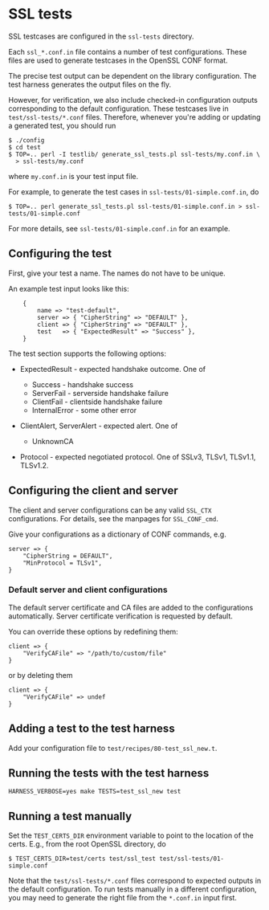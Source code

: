 # SSL tests

SSL testcases are configured in the `ssl-tests` directory.

Each `ssl_*.conf.in` file contains a number of test configurations. These files
are used to generate testcases in the OpenSSL CONF format.

The precise test output can be dependent on the library configuration. The test
harness generates the output files on the fly.

However, for verification, we also include checked-in configuration outputs
corresponding to the default configuration. These testcases live in
`test/ssl-tests/*.conf` files. Therefore, whenever you're adding or updating a
generated test, you should run

```
$ ./config
$ cd test
$ TOP=.. perl -I testlib/ generate_ssl_tests.pl ssl-tests/my.conf.in \
  > ssl-tests/my.conf
```

where `my.conf.in` is your test input file.

For example, to generate the test cases in `ssl-tests/01-simple.conf.in`, do

```
$ TOP=.. perl generate_ssl_tests.pl ssl-tests/01-simple.conf.in > ssl-tests/01-simple.conf
```

For more details, see `ssl-tests/01-simple.conf.in` for an example.

## Configuring the test

First, give your test a name. The names do not have to be unique.

An example test input looks like this:

```
    {
        name => "test-default",
        server => { "CipherString" => "DEFAULT" },
        client => { "CipherString" => "DEFAULT" },
        test   => { "ExpectedResult" => "Success" },
    }
```

The test section supports the following options:

* ExpectedResult - expected handshake outcome. One of
  - Success - handshake success
  - ServerFail - serverside handshake failure
  - ClientFail - clientside handshake failure
  - InternalError - some other error
  
* ClientAlert, ServerAlert - expected alert. One of
  - UnknownCA

* Protocol - expected negotiated protocol. One of
  SSLv3, TLSv1, TLSv1.1, TLSv1.2.

## Configuring the client and server

The client and server configurations can be any valid `SSL_CTX`
configurations. For details, see the manpages for `SSL_CONF_cmd`.

Give your configurations as a dictionary of CONF commands, e.g.

```
server => {
    "CipherString = DEFAULT",
    "MinProtocol = TLSv1",
}
```

### Default server and client configurations

The default server certificate and CA files are added to the configurations
automatically. Server certificate verification is requested by default.

You can override these options by redefining them:

```
client => {
    "VerifyCAFile" => "/path/to/custom/file"
}
```

or by deleting them

```
client => {
    "VerifyCAFile" => undef
}
```

## Adding a test to the test harness

Add your configuration file to `test/recipes/80-test_ssl_new.t`.

## Running the tests with the test harness

```
HARNESS_VERBOSE=yes make TESTS=test_ssl_new test
```

## Running a test manually

Set the `TEST_CERTS_DIR` environment variable to point to the location of the
certs. E.g., from the root OpenSSL directory, do

```
$ TEST_CERTS_DIR=test/certs test/ssl_test test/ssl-tests/01-simple.conf
```

Note that the `test/ssl-tests/*.conf` files correspond to expected outputs in
the default configuration. To run tests manually in a different configuration,
you may need to generate the right file from the `*.conf.in` input first.
